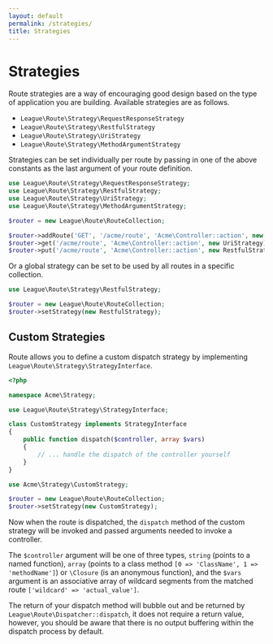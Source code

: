 ```yaml
---
layout: default
permalink: /strategies/
title: Strategies
---
```


# Strategies

Route strategies are a way of encouraging good design based on the type of application you are building. Available strategies are as follows.

- `League\Route\Strategy\RequestResponseStrategy`
- `League\Route\Strategy\RestfulStrategy`
- `League\Route\Strategy\UriStrategy`
- `League\Route\Strategy\MethodArgumentStrategy`

Strategies can be set individually per route by passing in one of the above constants as the last argument of your route definition.

~~~php
use League\Route\Strategy\RequestResponseStrategy;
use League\Route\Strategy\RestfulStrategy;
use League\Route\Strategy\UriStrategy;
use League\Route\Strategy\MethodArgumentStrategy;

$router = new League\Route\RouteCollection;

$router->addRoute('GET', '/acme/route', 'Acme\Controller::action', new RequestResponseStrategy);
$router->get('/acme/route', 'Acme\Controller::action', new UriStrategy);
$router->put('/acme/route', 'Acme\Controller::action', new RestfulStrategy);
~~~

Or a global strategy can be set to be used by all routes in a specific collection.

~~~php
use League\Route\Strategy\RestfulStrategy;

$router = new League\Route\RouteCollection;
$router->setStrategy(new RestfulStrategy);
~~~

## Custom Strategies

Route allows you to define a custom dispatch strategy by implementing `League\Route\Strategy\StrategyInterface`.

~~~php
<?php

namespace Acme\Strategy;

use League\Route\Strategy\StrategyInterface;

class CustomStrategy implements StrategyInterface
{
    public function dispatch($controller, array $vars)
    {
        // ... handle the dispatch of the controller yourself
    }
}
~~~

~~~php
use Acme\Strategy\CustomStrategy;

$router = new League\Route\RouteCollection;
$router->setStrategy(new CustomStrategy);
~~~

Now when the route is dispatched, the `dispatch` method of the custom strategy will be invoked and passed arguments needed to invoke a controller.

The `$controller` argument will be one of three types, `string` (points to a named function), `array` (points to a class method `[0 => 'ClassName', 1 => 'methodName']`) or `\Closure` (is an anonymous function), and the `$vars` argument is an associative array of wildcard segments from the matched route `['wildcard' => 'actual_value']`.

The return of your dispatch method will bubble out and be returned by `League\Route\Dispatcher::dispatch`, it does not require a return value, however, you should be aware that there is no output buffering within the dispatch process by default.
